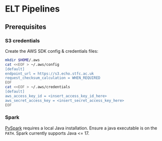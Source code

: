# ELT Pipelines

## Prerequisites

### S3 credentials

Create the AWS SDK config & credentials files:

```sh
mkdir $HOME/.aws
cat <<EOF > ~/.aws/config
[default]
endpoint_url = https://s3.echo.stfc.ac.uk
request_checksum_calculation = WHEN_REQUIRED
EOF
cat <<EOF > ~/.aws/credentials
[default]
aws_access_key_id = <insert_access_key_id_here>
aws_secret_access_key = <insert_secret_access_key_here>
EOF
```

### Spark

[PySpark](https://spark.apache.org/docs/latest/api/python/index.html) requires
a local Java installation. Ensure a java executable is on the `PATH`.
Spark currently supports Java <= 17.
